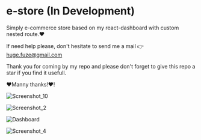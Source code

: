 # e-store (In Development) 
Simply e-commerce store based on my react-dashboard with custom nested route.❤️

If need help please, don't hesitate to send me a mail 👉 huge.fuze@gmail.com

Thank you for coming by my repo and please don't forget to give this repo a star if you find it usefull.

❤️Manny thanks!❤️!

![Screenshot_10](https://user-images.githubusercontent.com/19228713/148775807-4656adf6-6e58-4416-a81f-9f8315424cb2.png)

![Screenshot_2](https://user-images.githubusercontent.com/19228713/148559872-778bb5b7-549e-4b81-8d24-5e8dcf515f0c.png)

![Dashboard](https://user-images.githubusercontent.com/19228713/148727204-464071bf-0682-4dc1-923e-cc5c7cec06d2.png)

![Screenshot_4](https://user-images.githubusercontent.com/19228713/148746112-2bceaa52-c9ce-46a5-9a4f-3fa9b614cdc9.png)





